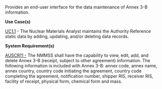 Provides an end-user interface for the data maintenance of Annex 3-B information.

**Use Case(s)**

<a href="https://dev.azure.com/Link-Technologies/NMMSS%20Requirements/_workitems/edit/10/" target="_blank">UC1.1</a> - The Nuclear Materials Analyst maintains the Authority Reference static data by adding, updating, and/or deleting data records.

**System Requirement(s)**

<a href="https://dev.azure.com/Link-Technologies/NMMSS%20Requirements/_workitems/edit/6/" target="_blank">AUSCR11 -</a> The NMMSS shall have the capability to view, edit, add, and delete Annex 3-B (receipt, subject to other agreement) information. The following information is included with Annex 3-B: annex code, annex name, annex country, country code initiating the agreement, country code completing the agreement, notification number, shipper RIS, receiver RIS, facility of receipt, physical form, chemical form and mass.